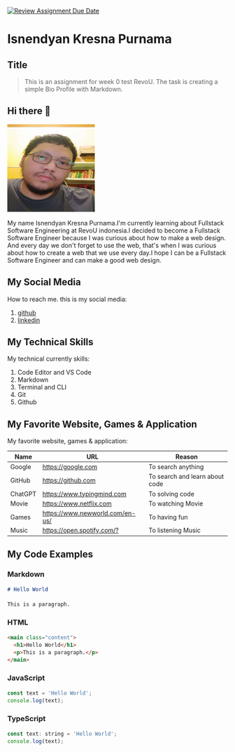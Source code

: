 [![Review Assignment Due Date](https://classroom.github.com/assets/deadline-readme-button-24ddc0f5d75046c5622901739e7c5dd533143b0c8e959d652212380cedb1ea36.svg)](https://classroom.github.com/a/bwEfZG3u)

<!-- Heading -->
# Isnendyan Kresna Purnama

<!-- Subheading -->
## Title
> This is an assignment for week 0 test RevoU. The task is creating a simple Bio Profile with Markdown.

<!-- Greeting -->
## Hi there 👋

<!-- profile picture mini size -->

<img src="./assets/Nendy.jpg" width="200" height="200">

<!-- introduction bio paragraph -->

My name Isnendyan Kresna Purnama.I'm currently learning about Fullstack Software Engineering at RevoU indonesia.I decided to become a Fullstack Software Engineer because I was curious about how to make a web design. And every day we don't forget to use the web, that's when I was curious about how to create a web that we use every day.I hope I can be a Fullstack Software Engineer and can make a good web design.

<!-- Social media link  -->

## My Social Media

How to reach me. this is my social media:

1. [github](https://github.com/isnendyankp)
2. [linkedin](https://www.linkedin.com/in/isnendyan-kresna-purnama-a20836244/)

<!-- list of Technical skill -->
## My Technical Skills

My technical currently skills:

1. Code Editor and VS Code
2. Markdown
3. Terminal and CLI
4. Git
5. Github

<!-- list of Favorite website, games & application -->
## My Favorite Website, Games & Application

My favorite website, games & application:

| Name    | URL                               | Reason                         |
| ------- | --------------------------------- | ------------------------------ |
| Google  | <https://google.com>              | To search anything             |
| GitHub  | <https://github.com>              | To search and learn about code |
| ChatGPT | <https://www.typingmind.com>      | To solving code                |
| Movie   | <https://www.netflix.com>         | To watching Movie              |
| Games   | <https://www.newworld.com/en-us/> | To having fun                  |
| Music   | <https://open.spotify.com/?>      | To listening Music             |

<!-- code example base -->

## My Code Examples


<!-- Example Markdown Code -->

### Markdown

```markdown
# Hello World

This is a paragraph.
```

<!-- Example HTML Code -->

### HTML

```html
<main class="content">
  <h1>Hello World</h1>
  <p>This is a paragraph.</p>
</main>
```

<!-- Example JavaScript Code -->

### JavaScript

```js
const text = 'Hello World';
console.log(text);
```

<!-- Example TypeScript Code -->

### TypeScript

```js
const text: string = 'Hello World';
console.log(text);
```